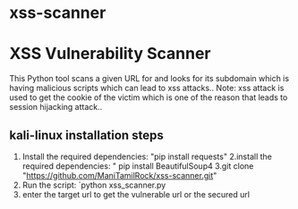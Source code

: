 # xss-scanner
# XSS Vulnerability Scanner
This Python tool scans a given URL for and looks for its subdomain which is having malicious scripts which can lead to xss attacks.. 
Note: xss attack is used to get the cookie of the victim which is one of the reason that leads to session hijacking attack..

## kali-linux installation steps
1. Install the required dependencies: "pip install requests"
2.install the required dependencies: " pip install BeautifulSoup4
3.git clone "https://github.com/ManiTamilRock/xss-scanner.git"
4. Run the script: `python xss_scanner.py
5. enter the target url to get the vulnerable url or the secured url 

